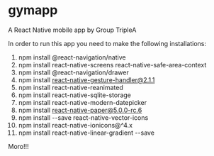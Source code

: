 # gymapp 
A React Native mobile app by Group TripleA

In order to run this app you need to make the following installations:
1. npm install @react-navigation/native
2. npm install react-native-screens react-native-safe-area-context
3. npm install @react-navigation/drawer
4. npm install react-native-gesture-handler@2.1.1
5. npm install react-native-reanimated
6. npm install react-native-sqlite-storage
7. npm install react-native-modern-datepicker
8. npm install react-native-paper@5.0.0-rc.6
9. npm install --save react-native-vector-icons
10. npm install react-native-ionicons@^4.x
11. npm install react-native-linear-gradient --save

Moro!!!